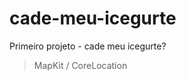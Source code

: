 cade-meu-icegurte
=================

Primeiro projeto - cade meu icegurte?

> MapKit / CoreLocation
